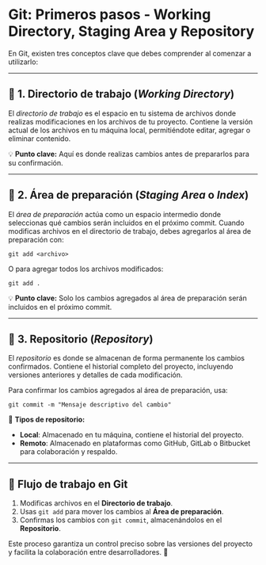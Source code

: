 # Git: Primeros pasos - Working Directory, Staging Area y Repository

En Git, existen tres conceptos clave que debes comprender al comenzar a utilizarlo:

---

## 📂 1. Directorio de trabajo (*Working Directory*)
El *directorio de trabajo* es el espacio en tu sistema de archivos donde realizas modificaciones en los archivos de tu proyecto. Contiene la versión actual de los archivos en tu máquina local, permitiéndote editar, agregar o eliminar contenido.

💡 **Punto clave:** Aquí es donde realizas cambios antes de prepararlos para su confirmación.

---

## 📌 2. Área de preparación (*Staging Area* o *Index*)
El *área de preparación* actúa como un espacio intermedio donde seleccionas qué cambios serán incluidos en el próximo commit. Cuando modificas archivos en el directorio de trabajo, debes agregarlos al área de preparación con:

```shell
git add <archivo>
```

O para agregar todos los archivos modificados:
```shell
git add .
```

💡 **Punto clave:** Solo los cambios agregados al área de preparación serán incluidos en el próximo commit.

---

## 📜 3. Repositorio (*Repository*)
El *repositorio* es donde se almacenan de forma permanente los cambios confirmados. Contiene el historial completo del proyecto, incluyendo versiones anteriores y detalles de cada modificación.

Para confirmar los cambios agregados al área de preparación, usa:
```shell
git commit -m "Mensaje descriptivo del cambio"
```

📌 **Tipos de repositorio:**
- **Local**: Almacenado en tu máquina, contiene el historial del proyecto.
- **Remoto**: Almacenado en plataformas como GitHub, GitLab o Bitbucket para colaboración y respaldo.

---

## 🔄 Flujo de trabajo en Git
1. Modificas archivos en el **Directorio de trabajo**.
2. Usas `git add` para mover los cambios al **Área de preparación**.
3. Confirmas los cambios con `git commit`, almacenándolos en el **Repositorio**.

Este proceso garantiza un control preciso sobre las versiones del proyecto y facilita la colaboración entre desarrolladores. 🚀

